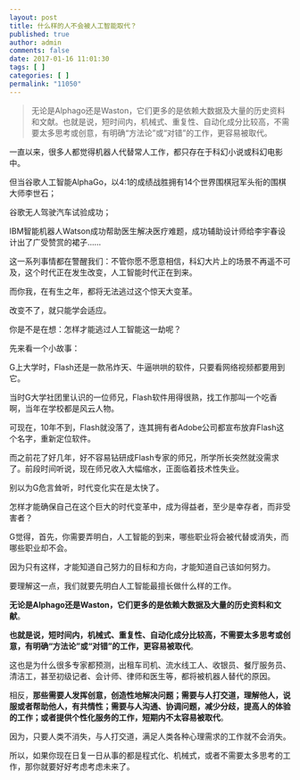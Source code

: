 ```yaml
---
layout: post
title: 什么样的人不会被人工智能取代？
published: true
author: admin
comments: false
date: 2017-01-16 11:01:30
tags: [ ]
categories: [ ]
permalink: "11050"
---
```

 

> 无论是Alphago还是Waston，它们更多的是依赖大数据及大量的历史资料和文献。也就是说，短时间内，机械式、重复性、自动化成分比较高，不需要太多思考或创意，有明确“方法论”或“对错”的工作，更容易被取代。

一直以来，很多人都觉得机器人代替常人工作，都只存在于科幻小说或科幻电影中。

但当谷歌人工智能AlphaGo，以4:1的成绩战胜拥有14个世界围棋冠军头衔的围棋大师李世石；

谷歌无人驾驶汽车试验成功；

IBM智能机器人Watson成功帮助医生解决医疗难题，成功辅助设计师给李宇春设计出了广受赞赏的裙子……

这一系列事情都在警醒我们：不管你愿不愿意相信，科幻大片上的场景不再遥不可及，这个时代正在发生改变，人工智能时代正在到来。

而你我，在有生之年，都将无法逃过这个惊天大变革。

改变不了，就只能学会适应。

你是不是在想：怎样才能逃过人工智能这一劫呢？

先来看一个小故事：

G上大学时，Flash还是一款吊炸天、牛逼哄哄的软件，只要看网络视频都要用到它。

当时G大学社团里认识的一位师兄，Flash软件用得很熟，找工作那叫一个吃香啊，当年在学校都是风云人物。

可现在，10年不到，Flash就没落了，连其拥有者Adobe公司都宣布放弃Flash这个名字，重新定位软件。

而之前花了好几年，好不容易钻研成Flash专家的师兄，所学所长突然就没需求了。前段时间听说，现在师兄收入大幅缩水，正面临着技术性失业。

别以为G危言耸听，时代变化实在是太快了。

怎样才能确保自己在这个巨大的时代变革中，成为得益者，至少是幸存者，而非受害者？

G觉得，首先，你需要弄明白，人工智能的到来，哪些职业将会被代替或消失，而哪些职业却不会。

因为只有这样，才能知道自己努力的目标和方向，才能知道自己该如何努力。

要理解这一点，我们就要先明白人工智能最擅长做什么样的工作。

**无论是Alphago还是Waston，它们更多的是依赖大数据及大量的历史资料和文献**。

**也就是说，短时间内，机械式、重复性、自动化成分比较高，不需要太多思考或创意，有明确“方法论”或“对错”的工作，更容易被取代**。

这也是为什么很多专家都预测，出租车司机、流水线工人、收银员、餐厅服务员、清洁工，甚至初级记者、会计师、律师和医生等，都将被机器人替代的原因。

相反，**那些需要人发挥创意，创造性地解决问题；需要与人打交道，理解他人，说服或者帮助他人，有共情性；需要与人沟通、协调问题，减少分歧，提高人的体验的工作；或者提供个性化服务的工作，短期内不太容易被取代**。

因为，只要人类不消失，与人打交道，满足人类各种心理需求的工作就不会消失。

所以，如果你现在日复一日从事的都是程式化、机械式，或者不需要太多思考的工作，那你就要好好考虑考虑未来了。